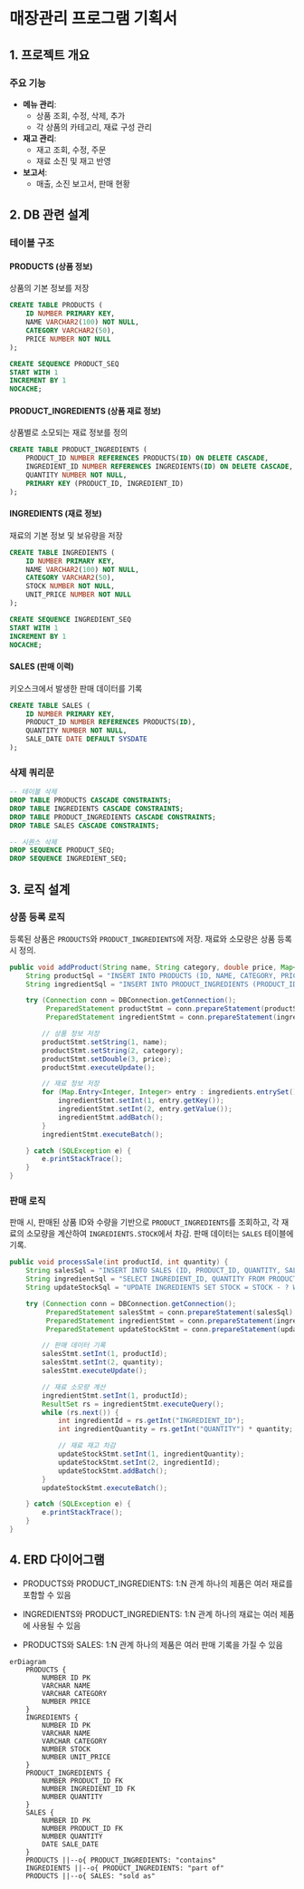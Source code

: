# 매장관리 프로그램 기획서

## 1. 프로젝트 개요

### 주요 기능

- **메뉴 관리**:
  - 상품 조회, 수정, 삭제, 추가
  - 각 상품의 카테고리, 재료 구성 관리
- **재고 관리**:
  - 재고 조회, 수정, 주문
  - 재료 소진 및 재고 반영
- **보고서**:
  - 매출, 소진 보고서, 판매 현황

## 2. DB 관련 설계

### 테이블 구조

#### PRODUCTS (상품 정보)

상품의 기본 정보를 저장

```sql
CREATE TABLE PRODUCTS (
    ID NUMBER PRIMARY KEY,
    NAME VARCHAR2(100) NOT NULL,
    CATEGORY VARCHAR2(50),
    PRICE NUMBER NOT NULL
);

CREATE SEQUENCE PRODUCT_SEQ
START WITH 1
INCREMENT BY 1
NOCACHE;
```

#### PRODUCT_INGREDIENTS (상품 재료 정보)

상품별로 소모되는 재료 정보를 정의

```sql
CREATE TABLE PRODUCT_INGREDIENTS (
    PRODUCT_ID NUMBER REFERENCES PRODUCTS(ID) ON DELETE CASCADE,
    INGREDIENT_ID NUMBER REFERENCES INGREDIENTS(ID) ON DELETE CASCADE,
    QUANTITY NUMBER NOT NULL,
    PRIMARY KEY (PRODUCT_ID, INGREDIENT_ID)
);
```

#### INGREDIENTS (재료 정보)

재료의 기본 정보 및 보유량을 저장

```sql
CREATE TABLE INGREDIENTS (
    ID NUMBER PRIMARY KEY,
    NAME VARCHAR2(100) NOT NULL,
    CATEGORY VARCHAR2(50),
    STOCK NUMBER NOT NULL,
    UNIT_PRICE NUMBER NOT NULL
);

CREATE SEQUENCE INGREDIENT_SEQ
START WITH 1
INCREMENT BY 1
NOCACHE;
```

#### SALES (판매 이력)

키오스크에서 발생한 판매 데이터를 기록

```sql
CREATE TABLE SALES (
    ID NUMBER PRIMARY KEY,
    PRODUCT_ID NUMBER REFERENCES PRODUCTS(ID),
    QUANTITY NUMBER NOT NULL,
    SALE_DATE DATE DEFAULT SYSDATE
);
```

### 삭제 쿼리문

```sql
-- 테이블 삭제
DROP TABLE PRODUCTS CASCADE CONSTRAINTS;
DROP TABLE INGREDIENTS CASCADE CONSTRAINTS;
DROP TABLE PRODUCT_INGREDIENTS CASCADE CONSTRAINTS;
DROP TABLE SALES CASCADE CONSTRAINTS;

-- 시퀀스 삭제
DROP SEQUENCE PRODUCT_SEQ;
DROP SEQUENCE INGREDIENT_SEQ;
```

## 3. 로직 설계

### 상품 등록 로직

등록된 상품은 `PRODUCTS`와 `PRODUCT_INGREDIENTS`에 저장. 재료와 소모량은 상품 등록 시 정의.

```java
public void addProduct(String name, String category, double price, Map<Integer, Integer> ingredients) {
    String productSql = "INSERT INTO PRODUCTS (ID, NAME, CATEGORY, PRICE) VALUES (PRODUCT_SEQ.NEXTVAL, ?, ?, ?)";
    String ingredientSql = "INSERT INTO PRODUCT_INGREDIENTS (PRODUCT_ID, INGREDIENT_ID, QUANTITY) VALUES (PRODUCT_SEQ.CURRVAL, ?, ?)";

    try (Connection conn = DBConnection.getConnection();
         PreparedStatement productStmt = conn.prepareStatement(productSql);
         PreparedStatement ingredientStmt = conn.prepareStatement(ingredientSql)) {

        // 상품 정보 저장
        productStmt.setString(1, name);
        productStmt.setString(2, category);
        productStmt.setDouble(3, price);
        productStmt.executeUpdate();

        // 재료 정보 저장
        for (Map.Entry<Integer, Integer> entry : ingredients.entrySet()) {
            ingredientStmt.setInt(1, entry.getKey());
            ingredientStmt.setInt(2, entry.getValue());
            ingredientStmt.addBatch();
        }
        ingredientStmt.executeBatch();

    } catch (SQLException e) {
        e.printStackTrace();
    }
}
```

### 판매 로직

판매 시, 판매된 상품 ID와 수량을 기반으로 `PRODUCT_INGREDIENTS`를 조회하고, 각 재료의 소모량을 계산하여 `INGREDIENTS.STOCK`에서 차감. 판매 데이터는 `SALES` 테이블에 기록.

```java
public void processSale(int productId, int quantity) {
    String salesSql = "INSERT INTO SALES (ID, PRODUCT_ID, QUANTITY, SALE_DATE) VALUES (SALES_SEQ.NEXTVAL, ?, ?, SYSDATE)";
    String ingredientSql = "SELECT INGREDIENT_ID, QUANTITY FROM PRODUCT_INGREDIENTS WHERE PRODUCT_ID = ?";
    String updateStockSql = "UPDATE INGREDIENTS SET STOCK = STOCK - ? WHERE ID = ?";

    try (Connection conn = DBConnection.getConnection();
         PreparedStatement salesStmt = conn.prepareStatement(salesSql);
         PreparedStatement ingredientStmt = conn.prepareStatement(ingredientSql);
         PreparedStatement updateStockStmt = conn.prepareStatement(updateStockSql)) {

        // 판매 데이터 기록
        salesStmt.setInt(1, productId);
        salesStmt.setInt(2, quantity);
        salesStmt.executeUpdate();

        // 재료 소모량 계산
        ingredientStmt.setInt(1, productId);
        ResultSet rs = ingredientStmt.executeQuery();
        while (rs.next()) {
            int ingredientId = rs.getInt("INGREDIENT_ID");
            int ingredientQuantity = rs.getInt("QUANTITY") * quantity;

            // 재료 재고 차감
            updateStockStmt.setInt(1, ingredientQuantity);
            updateStockStmt.setInt(2, ingredientId);
            updateStockStmt.addBatch();
        }
        updateStockStmt.executeBatch();

    } catch (SQLException e) {
        e.printStackTrace();
    }
}
```

## 4. ERD 다이어그램
- PRODUCTS와 PRODUCT_INGREDIENTS: 1:N 관계
 하나의 제품은 여러 재료를 포함할 수 있음    

- INGREDIENTS와 PRODUCT_INGREDIENTS: 1:N 관계
 하나의 재료는 여러 제품에 사용될 수 있음

- PRODUCTS와 SALES: 1:N 관계
 하나의 제품은 여러 판매 기록을 가질 수 있음




```mermaid
erDiagram
    PRODUCTS {
        NUMBER ID PK
        VARCHAR NAME
        VARCHAR CATEGORY
        NUMBER PRICE
    }
    INGREDIENTS {
        NUMBER ID PK
        VARCHAR NAME
        VARCHAR CATEGORY
        NUMBER STOCK
        NUMBER UNIT_PRICE
    }
    PRODUCT_INGREDIENTS {
        NUMBER PRODUCT_ID FK
        NUMBER INGREDIENT_ID FK
        NUMBER QUANTITY
    }
    SALES {
        NUMBER ID PK
        NUMBER PRODUCT_ID FK
        NUMBER QUANTITY
        DATE SALE_DATE
    }
    PRODUCTS ||--o{ PRODUCT_INGREDIENTS: "contains"
    INGREDIENTS ||--o{ PRODUCT_INGREDIENTS: "part of"
    PRODUCTS ||--o{ SALES: "sold as"

```
    
